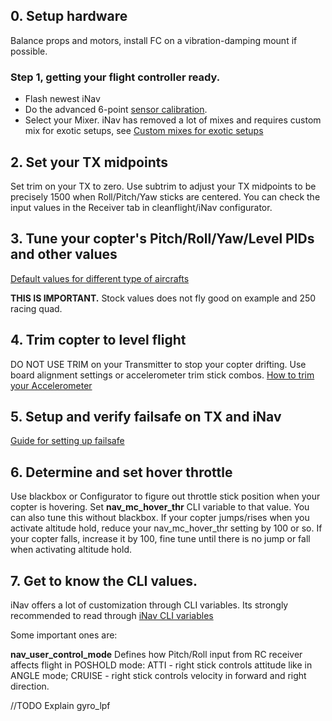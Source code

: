 ## 0. Setup hardware
Balance props and motors, install FC on a vibration-damping mount if possible.

### Step 1, getting your flight controller ready.

* Flash newest iNav
* Do the advanced 6-point [sensor calibration](https://github.com/iNavFlight/inav/wiki/4.-Sensor-calibration).
* Select your Mixer. iNav has removed a lot of mixes and requires custom mix for exotic setups, see [Custom mixes for exotic setups](https://github.com/iNavFlight/inav/wiki/8.-Custom-mixes-for-exotic-setups#setups-that-can-be-implemented-with-custom-mixer)


## 2. Set your TX midpoints
Set trim on your TX to zero. Use subtrim to adjust your TX midpoints to be precisely 1500 when Roll/Pitch/Yaw sticks are centered. You can check the input values in the Receiver tab in cleanflight/iNav configurator.

## 3. Tune your copter's Pitch/Roll/Yaw/Level PIDs and other values

[Default values for different type of aircrafts](https://github.com/iNavFlight/inav/wiki/7.-Default-values-for-different-type-of-aircrafts)

**THIS IS IMPORTANT.** Stock values does not fly good on example and 250 racing quad.

## 4. Trim copter to level flight
DO NOT USE TRIM on your Transmitter to stop your copter drifting. Use board alignment settings or accelerometer trim stick combos.
[How to trim your Accelerometer](http://tldrify.com/elw)

## 5. Setup and verify failsafe on TX and iNav
[Guide for setting up failsafe](https://github.com/iNavFlight/inav/wiki/9.-Failsafe#setting-up-failsafe-with-return-to-home)

## 6. Determine and set hover throttle
Use blackbox or Configurator to figure out throttle stick position when your copter is hovering. Set **nav_mc_hover_thr** CLI variable to that value.
You can also tune this without blackbox. If your copter jumps/rises when you activate altitude hold, reduce your nav_mc_hover_thr setting by 100 or so. If your copter falls, increase it by 100, fine tune until there is no jump or fall when activating altitude hold.


## 7. Get to know the CLI values.
iNav offers a lot of customization through CLI variables. Its strongly recommended to read through [iNav CLI variables](https://github.com/iNavFlight/inav/wiki/6.-iNav-CLI-variables)

Some important ones are:

**nav_user_control_mode** Defines how Pitch/Roll input from RC receiver affects flight in POSHOLD mode: ATTI - right stick controls attitude like in ANGLE mode; CRUISE - right stick controls velocity in forward and right direction.

//TODO Explain gyro_lpf